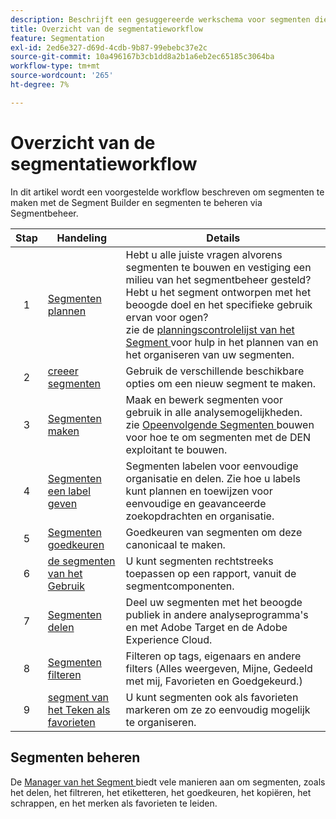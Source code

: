 ```yaml
---
description: Beschrijft een gesuggereerde werkschema voor segmenten die met de Bouwer van het Segment worden gecreeerd en door de Manager van het Segment worden geleid.
title: Overzicht van de segmentatieworkflow
feature: Segmentation
exl-id: 2ed6e327-d69d-4cdb-9b87-99ebebc37e2c
source-git-commit: 10a496167b3cb1dd8a2b1a6eb2ec65185c3064ba
workflow-type: tm+mt
source-wordcount: '265'
ht-degree: 7%

---
```


# Overzicht van de segmentatieworkflow

In dit artikel wordt een voorgestelde workflow beschreven om segmenten te maken met de Segment Builder en segmenten te beheren via Segmentbeheer.


| Stap | Handeling | Details |
|:--:|---|---|
| 1 | [Segmenten plannen](/help/components/segmentation/segmentation-workflow/seg-plan.md) | Hebt u alle juiste vragen alvorens segmenten te bouwen en vestiging een milieu van het segmentbeheer gesteld? Hebt u het segment ontworpen met het beoogde doel en het specifieke gebruik ervan voor ogen? <br/> zie de [ planningscontrolelijst van het Segment ](seg-plan.md) voor hulp in het plannen van en het organiseren van uw segmenten. |
| 2 | [ creeer segmenten ](seg-create.md) | Gebruik de verschillende beschikbare opties om een nieuw segment te maken. |
| 3 | [Segmenten maken](/help/components/segmentation/segmentation-workflow/seg-build.md) | Maak en bewerk segmenten voor gebruik in alle analysemogelijkheden. <br/> zie [ Opeenvolgende Segmenten ](/help/components/segmentation/segmentation-workflow/seg-sequential-build.md) bouwen voor hoe te om segmenten met de DEN exploitant te bouwen. |
| 4 | [Segmenten een label geven](/help/components/segmentation/segmentation-workflow/seg-tag.md) | Segmenten labelen voor eenvoudige organisatie en delen. Zie hoe u labels kunt plannen en toewijzen voor eenvoudige en geavanceerde zoekopdrachten en organisatie. |
| 5 | [Segmenten goedkeuren](/help/components/segmentation/segmentation-workflow/seg-approve.md) | Goedkeuren van segmenten om deze canonicaal te maken. |
| 6 | [ de segmenten van het Gebruik ](/help/components/segmentation/segmentation-workflow/t-seg-apply.md) | U kunt segmenten rechtstreeks toepassen op een rapport, vanuit de segmentcomponenten. |
| 7 | [Segmenten delen](/help/components/segmentation/segmentation-workflow/t-seg-share.md) | Deel uw segmenten met het beoogde publiek in andere analyseprogramma&#39;s en met Adobe Target en de Adobe Experience Cloud. |
| 8 | [Segmenten filteren](/help/components/segmentation/segmentation-workflow/t-seg-filter.md) | Filteren op tags, eigenaars en andere filters (Alles weergeven, Mijne, Gedeeld met mij, Favorieten en Goedgekeurd.) |
| 9 | [ segment van het Teken als favorieten ](/help/components/segmentation/segmentation-workflow/t-seg-favorite.md) | U kunt segmenten ook als favorieten markeren om ze zo eenvoudig mogelijk te organiseren. |

## Segmenten beheren

De [ Manager van het Segment ](/help/components/segmentation/segmentation-workflow/seg-manage.md) biedt vele manieren aan om segmenten, zoals het delen, het filtreren, het etiketteren, het goedkeuren, het kopiëren, het schrappen, en het merken als favorieten te leiden.
